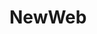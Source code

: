 # NewWeb
<!-- 视频播放安装npm install --save v-tcplayer-->
<!-- 安装rem   npm install postcss-px2rem px2rem-loader --save-->